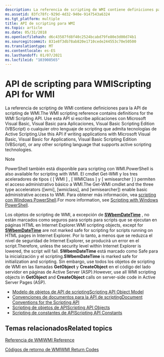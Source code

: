 ```yaml
---
description: La referencia de scripting de WMI contiene definiciones para la API de scripting de WMI.
ms.assetid: 83fc78fc-929d-4d32-940e-9147543a6324
ms.tgt_platform: multiple
title: API de scripting para WMI
ms.topic: article
ms.date: 05/31/2018
ms.openlocfilehash: d6c43587fd8f40c2524bcabd79fe80e3d00d74b1
ms.sourcegitcommit: 831e8f3db78ab820e1710cede244553c70e50500
ms.translationtype: MT
ms.contentlocale: es-ES
ms.lasthandoff: 01/07/2021
ms.locfileid: "103908565"
---
```

# <a name="scripting-api-for-wmi"></a><span data-ttu-id="42ead-103">API de scripting para WMI</span><span class="sxs-lookup"><span data-stu-id="42ead-103">Scripting API for WMI</span></span>

<span data-ttu-id="42ead-104">La referencia de scripting de WMI contiene definiciones para la API de scripting de WMI.</span><span class="sxs-lookup"><span data-stu-id="42ead-104">The WMI scripting reference contains definitions for the WMI Scripting API.</span></span> <span data-ttu-id="42ead-105">Use esta API si escribe aplicaciones con Microsoft Visual Basic, Visual Basic para Aplicaciones, Visual Basic Scripting Edition (VBScript) o cualquier otro lenguaje de scripting que admita tecnologías de Active Scripting.</span><span class="sxs-lookup"><span data-stu-id="42ead-105">Use this API if writing applications with Microsoft Visual Basic, Visual Basic for Applications, Visual Basic Scripting Edition (VBScript), or any other scripting language that supports active scripting technologies.</span></span>

> [!Note]  
> <span data-ttu-id="42ead-106">PowerShell también está disponible para scripting con WMI.</span><span class="sxs-lookup"><span data-stu-id="42ead-106">PowerShell is also available for scripting with WMI.</span></span> <span data-ttu-id="42ead-107">El cmdlet Get-WMI y los tres aceleradores de tipos ( \[ WMI \] , \[ WMIClass \] y \[ wmisearcher \] ) permiten el acceso administrativo básico a WMI.</span><span class="sxs-lookup"><span data-stu-id="42ead-107">The Get-WMI cmdlet and the three type accelerators (\[wmi\], \[wmiclass\], and \[wmisearcher\]) enable basic administrative access to WMI.</span></span> <span data-ttu-id="42ead-108">Para obtener más información, vea [scripting con Windows PowerShell](https://TechNet.Microsoft.Com/library/bb978526.aspx).</span><span class="sxs-lookup"><span data-stu-id="42ead-108">For more information, see [Scripting with Windows PowerShell](https://TechNet.Microsoft.Com/library/bb978526.aspx).</span></span>

 

<span data-ttu-id="42ead-109">Los objetos de scripting de WMI, a excepción de [**SWbemDateTime**](swbemdatetime.md) , no están marcados como seguros para scripts para scripts que se ejecutan en páginas HTML en Internet Explorer.</span><span class="sxs-lookup"><span data-stu-id="42ead-109">WMI scripting objects, except for [**SWbemDateTime**](swbemdatetime.md) are not marked safe for scripting for scripts running on HTML pages in Internet Explorer.</span></span> <span data-ttu-id="42ead-110">Por lo tanto, a menos que se reduzca el nivel de seguridad de Internet Explorer, se producirá un error en el script.</span><span class="sxs-lookup"><span data-stu-id="42ead-110">Therefore, unless the security level within Internet Explorer is lowered, the script will fail.</span></span> <span data-ttu-id="42ead-111">**SWbemDateTime** está marcado como Safe para la inicialización y el scripting.</span><span class="sxs-lookup"><span data-stu-id="42ead-111">**SWbemDateTime** is marked safe for initialization and scripting.</span></span> <span data-ttu-id="42ead-112">Sin embargo, use todos los objetos de scripting de WMI en las llamadas **GetObject** y **CreateObject** en el código del lado servidor en páginas de Active Server (ASP).</span><span class="sxs-lookup"><span data-stu-id="42ead-112">However, use all WMI scripting objects in **GetObject** and **CreateObject** calls on server-side code in Active Server Pages (ASP).</span></span>

-   [<span data-ttu-id="42ead-113">Modelo de objetos de API de scripting</span><span class="sxs-lookup"><span data-stu-id="42ead-113">Scripting API Object Model</span></span>](scripting-api-object-model.md)
-   [<span data-ttu-id="42ead-114">Convenciones de documentos para la API de scripting</span><span class="sxs-lookup"><span data-stu-id="42ead-114">Document Conventions for the Scripting API</span></span>](document-conventions-for-the-scripting-api.md)
-   [<span data-ttu-id="42ead-115">Scripting de objetos de API</span><span class="sxs-lookup"><span data-stu-id="42ead-115">Scripting API Objects</span></span>](scripting-api-objects.md)
-   [<span data-ttu-id="42ead-116">Scripting de constantes de API</span><span class="sxs-lookup"><span data-stu-id="42ead-116">Scripting API Constants</span></span>](scripting-api-constants.md)

## <a name="related-topics"></a><span data-ttu-id="42ead-117">Temas relacionados</span><span class="sxs-lookup"><span data-stu-id="42ead-117">Related topics</span></span>

<dl> <dt>

[<span data-ttu-id="42ead-118">Referencia de WMI</span><span class="sxs-lookup"><span data-stu-id="42ead-118">WMI Reference</span></span>](wmi-reference.md)
</dt> <dt>

[<span data-ttu-id="42ead-119">Códigos de retorno de WMI</span><span class="sxs-lookup"><span data-stu-id="42ead-119">WMI Return Codes</span></span>](wmi-return-codes.md)
</dt> </dl>

 

 



